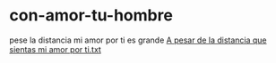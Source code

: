 # con-amor-tu-hombre
pese la distancia mi amor por ti es grande 
[A pesar de la distancia que sientas mi amor por ti.txt](https://github.com/user-attachments/files/20829636/A.pesar.de.la.distancia.que.sientas.mi.amor.por.ti.txt)
